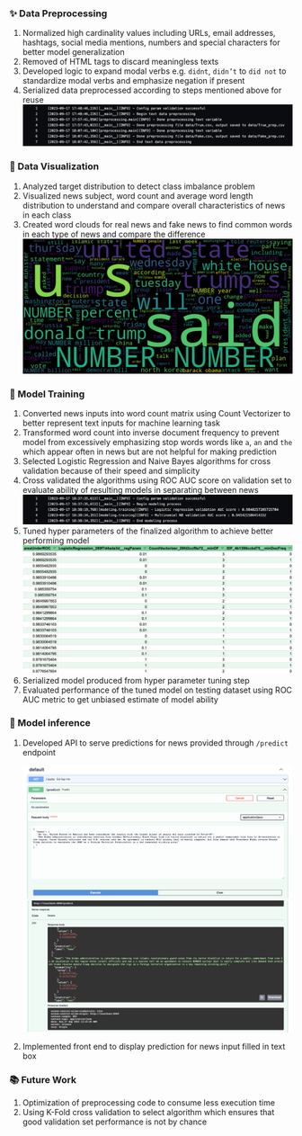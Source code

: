 ### ✨ Data Preprocessing

<!-- ![diagram](./imgs/fake-news/diagram.png) -->

1. Normalized high cardinality values including URLs, email addresses, hashtags, social media mentions, numbers and special characters for better model generalization
2. Removed of HTML tags to discard meaningless texts
3. Developed logic to expand modal verbs e.g. `didnt`, `didn’t` to `did not` to standardize modal verbs and emphasize negation if present
4. Serialized data preprocessed according to steps mentioned above for reuse
    ![processing-log](./imgs/fake-news/processing.png)


<!-- News data used in this project can be found in [data directory](https://github.com/ppkgtmm/fake-news-detection/tree/main/data) -->

### 👀 Data Visualization

1. Analyzed target distribution to detect class imbalance problem
2. Visualized news subject, word count and average word length distribution to understand and compare overall characteristics of news in each class
3. Created word clouds for real news and fake news to find common words in each type of news and compare the difference
    ![real-news-wc](./imgs/fake-news/visualization.png)

### 🚀 Model Training

1. Converted news inputs into word count matrix using Count Vectorizer to better represent text inputs for machine learning task
2. Transformed word count into inverse document frequency to prevent model from excessively emphasizing stop words words like `a`, `an` and `the` which appear often in news but are not helpful for making prediction
3. Selected Logistic Regression and Naive Bayes algorithms for cross validation because of their speed and simplicity
4. Cross validated the algorithms using ROC AUC score on validation set to evaluate ability of resulting models in separating between news
    ![training-log](./imgs/fake-news/training.png)
5. Tuned hyper parameters of the finalized algorithm to achieve better performing model
    ![tuning-result](./imgs/fake-news/tuning.png)
6. Serialized model produced from hyper parameter tuning step
7. Evaluated performance of the tuned model on testing dataset using ROC AUC metric to get unbiased estimate of model ability

### 📰 Model inference

1. Developed API to serve predictions for news provided through `/predict` endpoint

    ![api-input](./imgs/fake-news/api-input.png)
    ![api-output](./imgs/fake-news/api-output.png)

2. Implemented front end to display prediction for news input filled in text box

### 📚 Future Work

1. Optimization of preprocessing code to consume less execution time 
2. Using K-Fold cross validation to select algorithm which ensures that good validation set performance is not by chance
